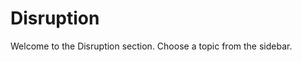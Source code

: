 # Disruption
Welcome to the Disruption section. Choose a topic from the sidebar.
```{tableofcontents}
```
